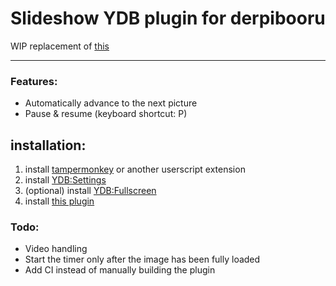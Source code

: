 # Slideshow YDB plugin for derpibooru

WIP replacement of [this](https://gist.github.com/theguy159/3f9623f0921c93c6229e7db47652264c)

---

### Features:

- Automatically advance to the next picture
- Pause & resume (keyboard shortcut: P)

## installation:

1.  install [tampermonkey](https://tampermonkey.net) or another userscript extension
2.  install [YDB:Settings](https://github.com/stsyn/derpibooruscripts/raw/master/YouBooru/YouBooruSettings.user.js)
3.  (optional) install [YDB:Fullscreen](https://github.com/stsyn/derpibooruscripts/raw/master/YouBooru/Fullscreen.user.js)
4.  install [this plugin](https://github.com/theguy159/YDBSlideshow/raw/master/dist/YDBSlideshow.user.js)

### Todo:

- Video handling
- Start the timer only after the image has been fully loaded
- Add CI instead of manually building the plugin
